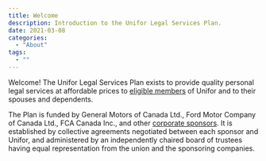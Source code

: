 ```yaml
---
title: Welcome
description: Introduction to the Unifor Legal Services Plan.
date: 2021-03-08
categories:
  - "About"
tags:
  - ""
---
```


Welcome! The Unifor Legal Services Plan exists to provide quality personal legal services at affordable prices to [eligible members](/faq/#4-who-is-eligible) of Unifor and to their spouses and dependents.

The Plan is funded by General Motors of Canada Ltd., Ford Motor Company of Canada Ltd., FCA Canada Inc., and other [corporate sponsors](/about/#corporate-and-union-sponsors). It is established by collective agreements negotiated between each sponsor and Unifor, and administered by an independently chaired board of trustees having equal representation from the union and the sponsoring companies.